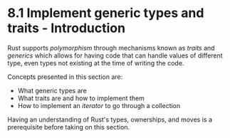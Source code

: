 # 8.1 Implement generic types and traits - Introduction

Rust supports *polymorphism* through mechanisms known as *traits* and *generics* which allows for having code that can handle values of different type, even types not existing at the time of writing the code.

Concepts presented in this section are:

- What generic types are
- What traits are and how to implement them
- How to implement an *iterator* to go through a collection

Having an understanding of Rust's types, ownerships, and moves is a prerequisite before taking on this section.
